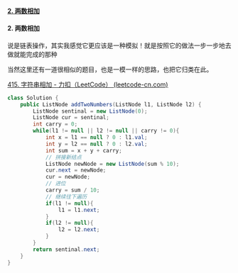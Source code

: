 #### [2. 两数相加](https://leetcode-cn.com/problems/add-two-numbers/)







#### 2. 两数相加

说是链表操作，其实我感觉它更应该是一种模拟！就是按照它的做法一步一步地去做就能完成的那种

当然这里还有一道很相似的题目，也是一模一样的思路，也把它归类在此。

[415. 字符串相加 - 力扣（LeetCode） (leetcode-cn.com)](https://leetcode-cn.com/problems/add-strings/)

```java
class Solution {
    public ListNode addTwoNumbers(ListNode l1, ListNode l2) {
        ListNode sentinal = new ListNode(0);
        ListNode cur = sentinal;
        int carry = 0;
        while(l1 != null || l2 != null || carry != 0){
            int x = l1 == null ? 0 : l1.val;
            int y = l2 == null ? 0 : l2.val;
            int sum = x + y + carry;
            // 拼接新结点
            ListNode newNode = new ListNode(sum % 10);
            cur.next = newNode;
            cur = newNode;
            // 进位
            carry = sum / 10;
            // 继续往下遍历
            if(l1 != null){
                l1 = l1.next;
            }
            if(l2 != null){
                l2 = l2.next;
            }
        }
        return sentinal.next;
    }
}
```

